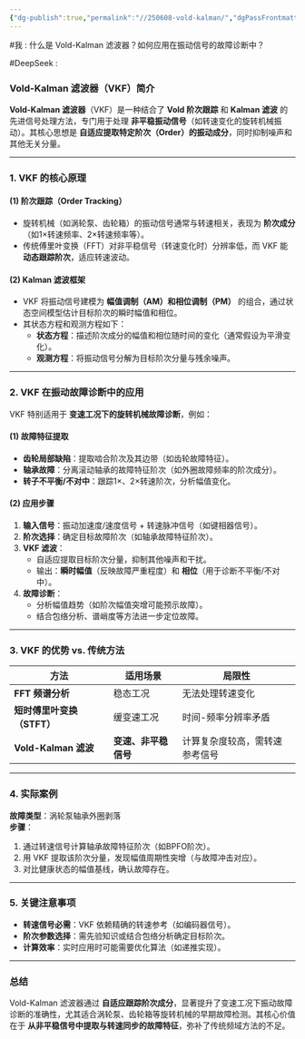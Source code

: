 ```yaml
---
{"dg-publish":true,"permalink":"//250608-vold-kalman/","dgPassFrontmatter":true}
---
```



#我 : 什么是 Vold-Kalman 滤波器？如何应用在振动信号的故障诊断中？

#DeepSeek : 
### **Vold-Kalman 滤波器（VKF）简介**
**Vold-Kalman 滤波器**（VKF）是一种结合了 **Vold 阶次跟踪** 和 **Kalman 滤波** 的先进信号处理方法，专门用于处理 **非平稳振动信号**（如转速变化的旋转机械振动）。其核心思想是 **自适应提取特定阶次（Order）的振动成分**，同时抑制噪声和其他无关分量。

---

### **1. VKF 的核心原理**
#### **(1) 阶次跟踪（Order Tracking）**
- 旋转机械（如涡轮泵、齿轮箱）的振动信号通常与转速相关，表现为 **阶次成分**（如1×转速频率、2×转速频率等）。
- 传统傅里叶变换（FFT）对非平稳信号（转速变化时）分辨率低，而 VKF 能 **动态跟踪阶次**，适应转速波动。

#### **(2) Kalman 滤波框架**
- VKF 将振动信号建模为 **幅值调制（AM）和相位调制（PM）** 的组合，通过状态空间模型估计目标阶次的瞬时幅值和相位。
- 其状态方程和观测方程如下：
  - **状态方程**：描述阶次成分的幅值和相位随时间的变化（通常假设为平滑变化）。
  - **观测方程**：将振动信号分解为目标阶次分量与残余噪声。

---

### **2. VKF 在振动故障诊断中的应用**
VKF 特别适用于 **变速工况下的旋转机械故障诊断**，例如：
#### **(1) 故障特征提取**
- **齿轮局部缺陷**：提取啮合阶次及其边带（如齿轮故障特征）。
- **轴承故障**：分离滚动轴承的故障特征阶次（如外圈故障频率的阶次成分）。
- **转子不平衡/不对中**：跟踪1×、2×转速阶次，分析幅值变化。

#### **(2) 应用步骤**
1. **输入信号**：振动加速度/速度信号 + 转速脉冲信号（如键相器信号）。
2. **阶次选择**：确定目标故障阶次（如轴承故障特征阶次）。
3. **VKF 滤波**：  
   - 自适应提取目标阶次分量，抑制其他噪声和干扰。  
   - 输出：**瞬时幅值**（反映故障严重程度）和 **相位**（用于诊断不平衡/不对中）。
4. **故障诊断**：  
   - 分析幅值趋势（如阶次幅值突增可能预示故障）。  
   - 结合包络分析、谱峭度等方法进一步定位故障。

---

### **3. VKF 的优势 vs. 传统方法**
| **方法**               | **适用场景**                | **局限性**                     |
|-------------------------|-----------------------------|--------------------------------|
| **FFT 频谱分析**        | 稳态工况                   | 无法处理转速变化               |
| **短时傅里叶变换（STFT）**| 缓变速工况                | 时间-频率分辨率矛盾            |
| **Vold-Kalman 滤波**    | **变速、非平稳信号**        | 计算复杂度较高，需转速参考信号 |

---

### **4. 实际案例**
**故障类型**：涡轮泵轴承外圈剥落  
**步骤**：  
1. 通过转速信号计算轴承故障特征阶次（如BPFO阶次）。  
2. 用 VKF 提取该阶次分量，发现幅值周期性突增（与故障冲击对应）。  
3. 对比健康状态的幅值基线，确认故障存在。

---

### **5. 关键注意事项**
- **转速信号必需**：VKF 依赖精确的转速参考（如编码器信号）。  
- **阶次参数选择**：需先验知识或结合包络分析确定目标阶次。  
- **计算效率**：实时应用时可能需要优化算法（如递推实现）。

---

### **总结**
Vold-Kalman 滤波器通过 **自适应跟踪阶次成分**，显著提升了变速工况下振动故障诊断的准确性，尤其适合涡轮泵、齿轮箱等旋转机械的早期故障检测。其核心价值在于 **从非平稳信号中提取与转速同步的故障特征**，弥补了传统频域方法的不足。
